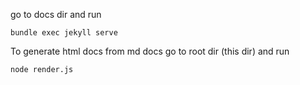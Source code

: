 go to docs dir and run 

```
bundle exec jekyll serve
```

To generate html docs from md docs go to root dir (this dir) and run

```
node render.js
```

